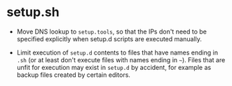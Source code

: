 # setup.sh

- Move DNS lookup to `setup.tools`, so that the IPs don't need to be
  specified explicitly when setup.d scripts are executed manually.

- Limit execution of `setup.d` contents to files that have names
  ending in `.sh` (or at least don't execute files with names ending
  in `~`). Files that are unfit for execution may exist in `setup.d`
  by accident, for example as backup files created by certain editors.
